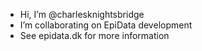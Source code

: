 - Hi, I’m @charlesknightsbridge
- I’m collaborating on EpiData development
- See epidata.dk for more information

<!---
charlesknightsbridge/charlesknightsbridge is a ✨ special ✨ repository because its `README.md` (this file) appears on your GitHub profile.
You can click the Preview link to take a look at your changes.
--->
